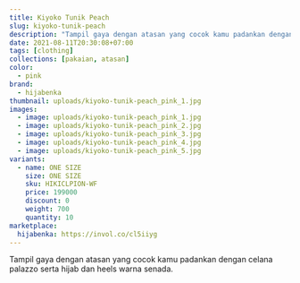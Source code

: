 ```yaml
---
title: Kiyoko Tunik Peach
slug: kiyoko-tunik-peach
description: "Tampil gaya dengan atasan yang cocok kamu padankan dengan celana palazzo serta hijab dan heels warna senada."
date: 2021-08-11T20:30:08+07:00
tags: [clothing]
collections: [pakaian, atasan]
color:
  - pink
brand:
  - hijabenka
thumbnail: uploads/kiyoko-tunik-peach_pink_1.jpg
images:
  - image: uploads/kiyoko-tunik-peach_pink_1.jpg
  - image: uploads/kiyoko-tunik-peach_pink_2.jpg
  - image: uploads/kiyoko-tunik-peach_pink_3.jpg
  - image: uploads/kiyoko-tunik-peach_pink_4.jpg
  - image: uploads/kiyoko-tunik-peach_pink_5.jpg
variants:
  - name: ONE SIZE
    size: ONE SIZE
    sku: HIKICLPION-WF
    price: 199000
    discount: 0
    weight: 700
    quantity: 10
marketplace:
  hijabenka: https://invol.co/cl5iiyg
---
```


Tampil gaya dengan atasan yang cocok kamu padankan dengan celana palazzo serta hijab dan heels warna senada.
